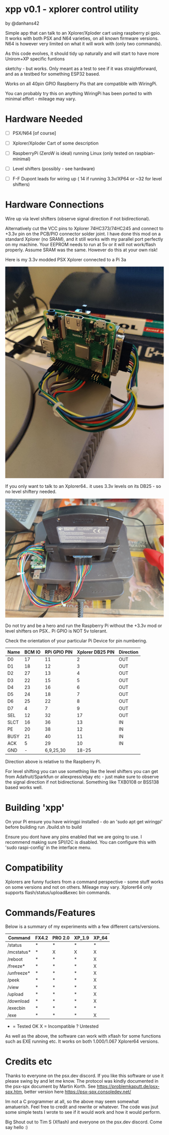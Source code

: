 # xpp v0.1 - xplorer control utility

 by @danhans42

 Simple app that can talk to an Xplorer/Xploder cart using raspberry pi gpio. It works with both PSX and N64 varieties, on 
 all known firmware versions. N64 is however very limited on what it will work with (only two commands).

 As this code evolves, it should tidy up naturally and will start to have more Unirom+XP specific funtions

 sketchy - but works. Only meant as a test to see if it was straightforward, and as a 
 testbed for something ESP32 based.

 Works on all 40pin GPIO Raspberry Pis that are compatible with WiringPi. 

 You can probably try this on anything WiringPi has been ported to with minimal effort - mileage may vary.

 Hardware Needed
 ===============
 
 - [ ] PSX/N64 [of course]
 - [ ] Xplorer/Xploder Cart of some description
 - [ ] RaspberryPi (ZeroW is ideal) running Linux (only tested on raspbian-minimal)
 - [ ] Level shifters (possibly - see hardware)
 - [ ] F-F Dupont leads for wiring up ( 14 if running 3.3v/XP64 or ~32 for level shifters)  


 Hardware Connections
 ====================

 Wire up via level shifters (observe signal direction if not bidirectional).
 
 Alternatively cut the VCC pins to Xplorer 74HC373/74HC245 and connect to +3.3v pin on the PCB/PIO
 connector solder joint. I have done this mod on a standard Xplorer (no SRAM), and it still works 
 with my parallel port perfectly on my machine. Your EEPROM needs to run at 5v or it will not work/flash
 properly. Assume SRAM was the same. However do this at your own risk! 

 Here is my 3.3v modded PSX Xplorer connected to a Pi 3a
 
 ![](https://github.com/danhans42/xpp_psx/blob/main/images/xplorer_pi3a.jpg)
 
 If you only want to talk to an Xplorer64.. it uses 3.3v levels on its DB25 - so no level shiftery needed.
 
 ![](https://github.com/danhans42/xpp_psx/blob/main/images/img_20210125_100038.jpg)
 
 Do not try and be a hero and run the Raspberry Pi without the +3.3v mod or level shifters on PSX.. Pi GPIO
 is NOT 5v tolerant.
 
 Check the orientation of your particular Pi Device for pin numbering.

 
  |      Name|    BCM IO | RPi GPIO PIN  | Xplorer DB25 PIN|  Direction  |
  |----------|-----------|---------------|-----------------|-------------|
  |       D0 |     17    | 11            |   2             |  OUT        |
  |       D1 |     18    | 12            |   3             |  OUT        |             
  |       D2 |     27    | 13            |   4             |  OUT        |
  |       D3 |     22    | 15            |   5             |  OUT        |
  |       D4 |     23    | 16            |   6             |  OUT        |
  |       D5 |     24    | 18            |   7             |  OUT        |
  |       D6 |     25    | 22            |   8             |  OUT        |
  |       D7 |      4    | 7             |   9             |  OUT        |
  |      SEL |     12    | 32            |  17             |  OUT        |
  |     SLCT |     16    | 36            |  13             |  IN         | 
  |       PE |     20    | 38            |  12             |  IN         |
  |     BUSY |     21    | 40            |  11             |  IN         |
  |      ACK |      5    | 29            |  10             |  IN         |
  |      GND |      -    | 6,9,25,30     |  18-25          |             | 
  
  
 Direction above is relative to the Raspberry Pi.
  
 For level shifting you can use something like the level shifters you can get from Adafruit/Sparkfun or aliexpress/ebay etc - just make sure to observe the signal direction    if not bidirectional. Something like TXB0108 or BSS138 based works well. 
 
 Building 'xpp'
 ============== 

 On your Pi ensure you have wiringpi installed - do an 'sudo apt get wiringpi' before building
 run ./build.sh to build

 Ensure you dont have any pins enabled that we are going to use. I recommend making sure SPI/I2C is
 disabled. You can configure this with 'sudo raspi-config' in the interface menu.
 
 Compatibility
 =============

 Xplorers are funny fuckers from a command perspective - some stuff works on some versions and not on others. Mileage may vary.
 Xplorer64 only supports flash/status/upload&exec bin commands.
 
 Commands/Features
 ================
 
 Below is a summary of my experiments with a few different carts/versions.
 
 |Command                                     |FX4.2 |PRO 2.0   |XP_1.9  |XP_64    |
 |--------------------------------------------|------|----------|--------|---------|                               
 /status                                      |  *   |    *     |   *    |   *     |  
 /mcstatus*                                   |  *   |    X     |   X    |   X     |   
 /reboot                                      |  *   |    *     |   *    |   X     |        
 /freeze*                                     |  *   |    *     |   *    |   X     |        
 /unfreeze*                                   |  *   |    *     |   *    |   X     |     
 /peek <address>                              |  *   |    *     |   *    |   X     |     
 /view <address>                              |  *   |    *     |   *    |   X     |        
 /upload <binfile>                            |  *   |    *     |   *    |   X     |       
 /download <outfile> <address> <length>       |  *   |    *     |   *    |   X     |        
 /execbin <binfile> <address>                 |  *   |    *     |   *    |   *     |        
 /exe <psxexe>                                |  *   |    *     |   *    |   X     |
 
   * = Tested OK     X = Incompatible     ? Untested

As well as the above, the software can work with xflash for some functions such as EXE running etc. It works on both 1.000/1.067 Xplorer64 versions.
 
 Credits etc
 ===========
 
 Thanks to everyone on the psx.dev discord. If you like this software or use it please swing by and let me know. The protocol was kindly documented in the psx-spx document by Martin Korth. See https://problemkaputt.de/psx-spx.htm, better version here https://psx-spx.consoledev.net/
 
 Im not a C programmer at all, so the above may seem somewhat amatuerish. Feel free to credit and rewrite or whatever. The code was jsut some simple tests I wrote to see if it would work and how it would perform.
 
Big Shout out to Tim S (Xflash) and everyone on the psx.dev discord. Come say hello :)  

